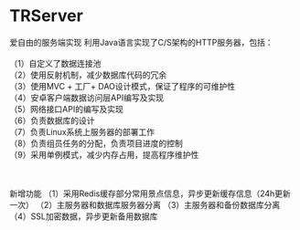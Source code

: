 # TRServer
爱自由的服务端实现
利用Java语言实现了C/S架构的HTTP服务器，包括：<br/><br/>
（1）自定义了数据连接池<br/>
（2）使用反射机制，减少数据库代码的冗余<br/>
（3）使用MVC + 工厂+ DAO设计模式，保证了程序的可维护性<br/>
（4）安卓客户端数据访问层API编写及实现<br/>
（5）网络接口API的编写及实现<br/>
（6）负责数据库的设计<br/>
（7）负责Linux系统上服务器的部署工作<br/>
（8）负责组员任务的分配，负责项目进度的控制<br/>
（9）采用单例模式，减少内存占用，提高程序维护性<br/>

<br/><br/>
新增功能
（1）采用Redis缓存部分常用景点信息，异步更新缓存信息（24h更新一次）
（2）主服务器和数据库服务器分离
（3）主服务器和备份数据库分离
（4）SSL加密数据，异步更新备用数据库
